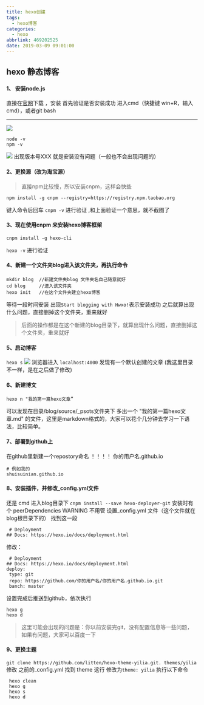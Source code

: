 ```yaml
---
title: hexo创建
tags:
  - hexo博客
categories:
  - hexo
abbrlink: 469202525
date: 2019-03-09 09:01:00
---
```

## hexo 静态博客 
#### 1、 安装node.js
直接在[官网](http://nodejs.cn/)下载 ，安装
首先验证是否安装成功 
进入cmd（快捷键 win+R，输入cmd），或者git bash

*****
<!-- more -->
![](https://i.loli.net/2019/03/19/5c90367ccd898.png)
```
node -v
npm -v
```
![](https://i.loli.net/2019/03/19/5c903f67abd7a.png)
出现版本号XXX 就是安装没有问题（一般也不会出现问题的）
#### 2、更换源（改为淘宝源）
> 直接npm比较慢，所以安装cnpm，这样会快些
```
npm install -g cnpm --registry=https://registry.npm.taobao.org
```
键入命令后回车
`cnpm -v`  进行验证 ,和上面验证一个意思，就不截图了
#### 3、现在使用cnpm 来安装hexo博客框架
```
cnpm install -g hexo-cli
```
`hexo -v`   进行验证
#### 4、新建一个文件夹blog进入该文件夹，再执行命令
```
mkdir blog  //新建文件夹blog 文件夹名自己随意就好
cd blog     //进入该文件夹
hexo init   //在这个文件夹建立hexo博客
```
等待一段时间安装 出现`Start blogging with Hwxo!`表示安装成功
之后就算出现什么问题，直接删掉这个文件夹，重来就好

> 后面的操作都是在这个新建的blog目录下，就算出现什么问题，直接删掉这个文件夹，重来就好

#### 5、启动博客
`hexo s` 
![](https://i.loli.net/2019/03/19/5c903f67a0b8e.png)
浏览器进入 `localhost:4000` 发现有一个默认创建的文章
(我这里目录不一样，是在之后做了修改)
#### 6、新建博文
```
hexo n "我的第一篇hexo文章”
```
可以发现在目录/blog/source/\_psots文件夹下 多出一个
"我的第一篇hexo文章.md" 的文件，这里是markdown格式的，大家可以花个几分钟去学习一下语法，比较简单。
#### 7、部署到github上
在github里新建一个repostory命名  ！！！！
你的用户名.github.io
```
# 例如我的
shuisuinian.github.io
```

#### 8、安装插件，并修改_config.yml文件
还是 cmd 进入blog目录下
`cnpm install --save hexo-deployer-git`
 安装时有个 peerDependencies WARNING  不用管
 设置_config.yml 文件（这个文件就在blog根目录下的）
 找到这一段
```
 # Deployment
## Docs: https://hexo.io/docs/deployment.html
```
修改：
```
 # Deployment
## Docs: https://hexo.io/docs/deployment.html
deploy:
 type: git
 repo: https://github.com/你的用户名/你的用户名.github.io.git
 banch: master
```
 设置完成后推送到github，依次执行
 ```
 hexo g
 hexo d
 ```
> 这里可能会出现的问题是：你以前安装完git，没有配置信息等一些问题，如果有问题，大家可以百度一下


 #### 9、更换主题
  `git clone https://github.com/litten/hexo-theme-yilia.git. themes/yilia`
  修改 之前的_config.yml
  找到  theme 这行 修改为`theme: yilia`
  执行以下命令 
```
 hexo clean
 hexo g
 hexo s
 hexo d
```
